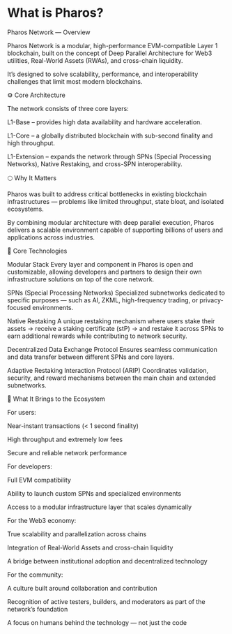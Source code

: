 #  What is Pharos?

Pharos Network — Overview

Pharos Network is a modular, high-performance EVM-compatible Layer 1 blockchain, built on the concept of Deep Parallel Architecture for Web3 utilities, Real-World Assets (RWAs), and cross-chain liquidity.

It’s designed to solve scalability, performance, and interoperability challenges that limit most modern blockchains.

⚙️ Core Architecture

The network consists of three core layers:

L1-Base – provides high data availability and hardware acceleration.

L1-Core – a globally distributed blockchain with sub-second finality and high throughput.

L1-Extension – expands the network through SPNs (Special Processing Networks), Native Restaking, and cross-SPN interoperability.

🌕 Why It Matters

Pharos was built to address critical bottlenecks in existing blockchain infrastructures — problems like limited throughput, state bloat, and isolated ecosystems.

By combining modular architecture with deep parallel execution, Pharos delivers a scalable environment capable of supporting billions of users and applications across industries.

🧩 Core Technologies

Modular Stack
Every layer and component in Pharos is open and customizable, allowing developers and partners to design their own infrastructure solutions on top of the core network.

SPNs (Special Processing Networks)
Specialized subnetworks dedicated to specific purposes — such as AI, ZKML, high-frequency trading, or privacy-focused environments.

Native Restaking
A unique restaking mechanism where users stake their assets → receive a staking certificate (stP) → and restake it across SPNs to earn additional rewards while contributing to network security.

Decentralized Data Exchange Protocol
Ensures seamless communication and data transfer between different SPNs and core layers.

Adaptive Restaking Interaction Protocol (ARIP)
Coordinates validation, security, and reward mechanisms between the main chain and extended subnetworks.

🌊 What It Brings to the Ecosystem

For users:

Near-instant transactions (< 1 second finality)

High throughput and extremely low fees

Secure and reliable network performance

For developers:

Full EVM compatibility

Ability to launch custom SPNs and specialized environments

Access to a modular infrastructure layer that scales dynamically

For the Web3 economy:

True scalability and parallelization across chains

Integration of Real-World Assets and cross-chain liquidity

A bridge between institutional adoption and decentralized technology

For the community:

A culture built around collaboration and contribution

Recognition of active testers, builders, and moderators as part of the network’s foundation

A focus on humans behind the technology — not just the code
